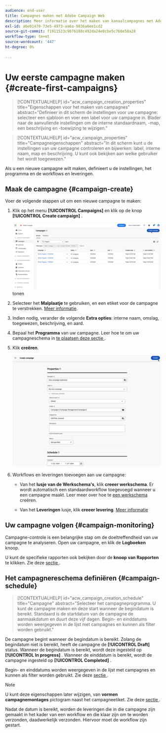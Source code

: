 ```yaml
---
audience: end-user
title: Campagnes maken met Adobe Campaign Web
description: Meer informatie over het maken van kanaalcampagnes met Adobe Campaign Web
exl-id: a6e01470-73e5-4973-aa6a-9836a6ee1cd2
source-git-commit: f1911523c9076188c492da24e0cbe5c760e58a28
workflow-type: tm+mt
source-wordcount: '447'
ht-degree: 0%

---
```


# Uw eerste campagne maken {#create-first-campaigns}

>[!CONTEXTUALHELP]
>id="acw_campaign_creation_properties"
>title="Eigenschappen voor het maken van campagnes"
>abstract="Definieer in dit scherm de instellingen voor uw campagne: selecteer een sjabloon en voer een label voor uw campagne in. Blader naar de aanvullende instellingen om de interne standaardnaam, -map, een beschrijving en -toewijzing te wijzigen."

>[!CONTEXTUALHELP]
>id="acw_campaign_properties"
>title="Campagneigenschappen"
>abstract="In dit scherm kunt u de instellingen van uw campagne controleren en bijwerken: label, interne naam, map en beschrijving. U kunt ook bekijken aan welke gebruiker het wordt toegewezen."

Als u een nieuwe campagne wilt maken, definieert u de instellingen, het programma en de workflows en leveringen.

## Maak de campagne {#campaign-create}

Voer de volgende stappen uit om een nieuwe campagne te maken:

1. Klik op het menu **[!UICONTROL Campaigns]** en klik op de knop **[!UICONTROL Create campaign]** .

   ![ Schermschot die de &quot;Create campagne&quot;knoop in het menu van Campagnes ](assets/create-campaign-button.png) tonen

1. Selecteer het **Malplaatje** te gebruiken, en een etiket voor de campagne te verstrekken. [Meer informatie](manage-campaigns.md#manage-campaign-templates).
1. Indien nodig, verander de volgende **Extra opties**: interne naam, omslag, toegewezen, beschrijving, en aard.
1. Bepaal het **Programma** van uw campagne. Leer hoe te om uw campagneschema in [ te plaatsen deze sectie ](#campaign-schedule).
1. Klik **creëren**.

   ![ Schermafbeelding die het scherm van campagneeigenschappen, met inbegrip van gebieden voor interne naam, omslag, toegewezen, beschrijving, en aard tonen.](assets/create-a-campaign-properties.png)

1. Workflows en leveringen toevoegen aan uw campagne:

   * Van het **lusje van de Werkschema&#39;s**, klik **creeer werkschema**. Er wordt automatisch een standaardworkflow toegevoegd wanneer u een campagne maakt. Leer meer over hoe te [ een werkschema ](../workflows/create-workflow.md) creëren.

   * Van het **Leveringen** lusje, klik **creeer levering**. [Meer informatie](../msg/gs-messages.md)

## Uw campagne volgen {#campaign-monitoring}

Campagne-controle is een belangrijke stap om de doeltreffendheid van uw campagne te analyseren. Open uw campagne, en klik de **Logboeken** knoop.

U kunt de specifieke rapporten ook bekijken door de **knoop van Rapporten** te klikken. Zie deze [ sectie ](../reporting/campaign-reports.md).

## Het campagnereschema definiëren {#campaign-schedule}

>[!CONTEXTUALHELP]
>id="acw_campaign_creation_schedule"
>title="Campagne"
>abstract="Selecteer het campagneprogramma. U kunt de campagne maken en deze start wanneer de begindatum is bereikt. Standaard is de startdatum van de campagne de aanmaakdatum en duurt deze vijf dagen. Begin- en einddatums worden weergegeven in de lijst met campagnes en kunnen als filter worden gebruikt."

De campagne begint wanneer de begindatum is bereikt. Zolang de begindatum niet is bereikt, heeft de campagne de **[!UICONTROL Draft]** status. Wanneer de begindatum is bereikt, wordt deze ingesteld op **[!UICONTROL In progress]** . Wanneer de einddatum is bereikt, wordt de campagne ingesteld op **[!UICONTROL Completed]** .

Begin- en einddatums worden weergegeven in de lijst met campagnes en kunnen als filter worden gebruikt. Zie deze [ sectie ](manage-campaigns.md#access-campaigns).

>[!NOTE]
>
>U kunt deze eigenschappen later wijzigen, van **vormen campagnemontages** pictogram naast het campagneetiket. Zie deze [ sectie ](gs-campaigns.md#campaign-dashboard).

Nadat de datum is bereikt, worden de leveringen die in die campagne zijn gemaakt in het kader van een workflow en die klaar zijn om te worden verzonden, daadwerkelijk verzonden. Hiervoor moet de workflow zijn gestart.

<!--
    +++WORKF
++screen
## Create a cross-channel campaign {#cross-channel-campaign}

In a cross-channel campaign, a single marketing communication uses different channels. Data is passed between the channels. The customer receives communication through multiple channels based on, for example, their interaction with the previous communication.
-->
<!--
existing campaign: settings button -> properties like when creation
schedule in header

About plans, programs and campaigns
Adobe Campaign allows you to plan marketing campaigns in which you can create and manage different types of activities: emails, SMS messages, push notifications, workflows, landing pages. These campaigns and their contents can be gathered into programs.

The programs and campaigns allow you to regroup and view the different marketing activities that are linked to them.

A program may contain other programs as well as campaigns, workflows, and landing pages. It appears in the timeline and helps you organize your marketing activities: you can separate them by country, by brand, by unit, and similar criteria.

A campaign enables you to gather all the marketing activities of your choice under a single entity. A campaign may contain emails, SMS, push notifications, direct mails, workflows, and landing pages.

To better organize your marketing plans, Adobe recommends the following hierarchy: Program > Sub-programs > Campaigns > Workflows > Deliveries.

Reports on programs and campaigns allow you to analyze their impact. For example, you can build reports at the campaign level to aggregate data on all deliveries contained in that campaign.

Related topics:

* Timeline
* About dynamic reports
* Creating a campaign

In programs and sub-programs, you can add campaigns. Campaigns can contain marketing activities such as emails, SMS, push notifications, workflows, and landing pages.

From the Adobe Campaign home page, select the Programs & Campaigns card, and access a program or sub-program.

Click on the Create button, and select Campaign.

In the Creation mode screen, select a campaign type.

The campaign types available are based on templates defined in Resources > Templates > Campaign templates. For more on this, refer to the Managing templates section.

In the Properties screen, enter the name and ID of the campaign.

Select a start and end date for your campaign. These dates only apply to the campaign itself.

Click on Create to confirm the creation of the campaign.

The campaign is created and displayed. Use the Create button to add marketing activities to your campaign.

>[!NOTE]
>
>Depending on your license agreement, you may access only some of these activities.

You can also create a campaign from the marketing activity list. You can choose to link the marketing activity to a parent program or sub-program via the properties window of the campaign.

Programs and campaigns icons and statuses:

Each program and each campaign in the list has a visual symbol and an icon whose color indicates the execution status. This status depends on the validity period of the program or the campaign.

* Gray: the program/campaign has not yet started - Editing status.
* Blue: the program/campaign is in progress - In progress status.
* Green: the program/campaign has finished - Finished status.

By default, the current date is automatically shown as the validity start date, and the end date is calculated according to the start date (D+186 days). You can change these dates in the program or campaign properties.

Business.Adobe.com resources
-->